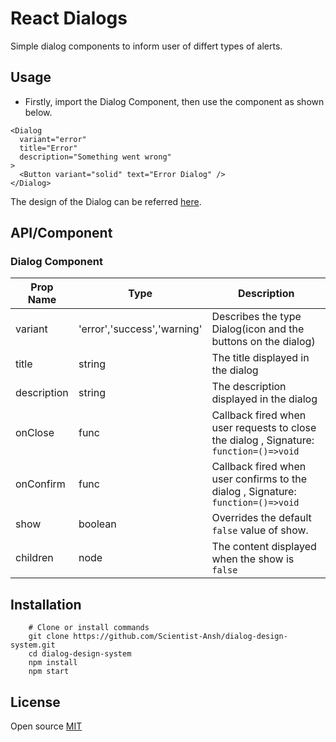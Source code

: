 # React Dialogs

Simple dialog components to inform user of differt types of alerts.

## Usage
- Firstly, import the Dialog Component, then use the component as shown below.
```
<Dialog
  variant="error"
  title="Error"
  description="Something went wrong"
>
  <Button variant="solid" text="Error Dialog" />
</Dialog>
```
The design of the Dialog can be referred [here](https://www.figma.com/file/ETSvclvkfXzUIJjkufXRJ9/front_explorer?node-id=98%3A14530).

## API/Component

### Dialog Component

| Prop Name     | Type                              | Description     |
| ------------- | -------------                      | -------- |
| variant        | 'error','success','warning'       | Describes the type Dialog(icon and the buttons on the dialog)   |
| title           | string                          | The title displayed in the dialog  |
| description     | string                          | The description displayed in the dialog  |
| onClose    | func                       | Callback fired when user requests to close the dialog , Signature: `function=()=>void` |
| onConfirm    | func                       | Callback fired when user confirms to the dialog , Signature: `function=()=>void`  |
| show           | boolean                      | Overrides the default `false` value of show.  |
| children          | node                     | The content displayed when the show is `false`  |


## Installation


```shell
    # Clone or install commands
    git clone https://github.com/Scientist-Ansh/dialog-design-system.git
    cd dialog-design-system
    npm install
    npm start
```

## License 

Open source
[MIT](https://opensource.org/licenses/MIT)

